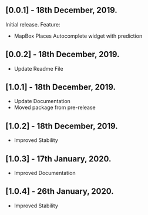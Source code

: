 ## [0.0.1] - 18th December, 2019.

Initial release.
Feature:
- MapBox Places Autocomplete widget with prediction

## [0.0.2] - 18th December, 2019.
- Update Readme File

## [1.0.1] - 18th December, 2019.
- Update Documentation
- Moved package from pre-release

## [1.0.2] - 18th December, 2019.
- Improved Stability

## [1.0.3] - 17th January, 2020.
- Improved Documentation

## [1.0.4] - 26th January, 2020.
- Improved Stability